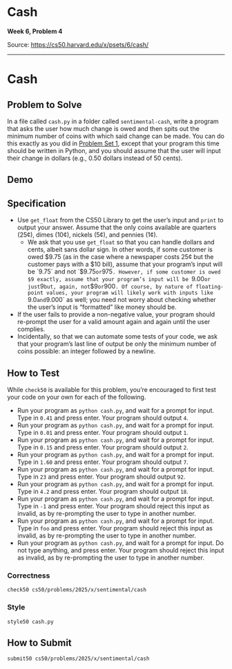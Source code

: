# Cash

**Week 6, Problem 4**

Source: https://cs50.harvard.edu/x/psets/6/cash/

---

# Cash

## Problem to Solve

In a file called `cash.py` in a folder called `sentimental-cash`, write a program that asks the user how much change is owed and then spits out the minimum number of coins with which said change can be made. You can do this exactly as you did in [Problem Set 1](../../1/), except that your program this time should be written in Python, and you should assume that the user will input their change in dollars (e.g., 0.50 dollars instead of 50 cents).

## Demo

## Specification

* Use `get_float` from the CS50 Library to get the user’s input and `print` to output your answer. Assume that the only coins available are quarters (25¢), dimes (10¢), nickels (5¢), and pennies (1¢).
  + We ask that you use `get_float` so that you can handle dollars and cents, albeit sans dollar sign. In other words, if some customer is owed $9.75 (as in the case where a newspaper costs 25¢ but the customer pays with a $10 bill), assume that your program’s input will be `9.75` and not `$9.75` or `975`. However, if some customer is owed $9 exactly, assume that your program’s input will be `9.00` or just `9` but, again, not `$9` or `900`. Of course, by nature of floating-point values, your program will likely work with inputs like `9.0` and `9.000` as well; you need not worry about checking whether the user’s input is “formatted” like money should be.
* If the user fails to provide a non-negative value, your program should re-prompt the user for a valid amount again and again until the user complies.
* Incidentally, so that we can automate some tests of your code, we ask that your program’s last line of output be only the minimum number of coins possible: an integer followed by a newline.

## How to Test

While `check50` is available for this problem, you’re encouraged to first test your code on your own for each of the following.

* Run your program as `python cash.py`, and wait for a prompt for input. Type in `0.41` and press enter. Your program should output `4`.
* Run your program as `python cash.py`, and wait for a prompt for input. Type in `0.01` and press enter. Your program should output `1`.
* Run your program as `python cash.py`, and wait for a prompt for input. Type in `0.15` and press enter. Your program should output `2`.
* Run your program as `python cash.py`, and wait for a prompt for input. Type in `1.60` and press enter. Your program should output `7`.
* Run your program as `python cash.py`, and wait for a prompt for input. Type in `23` and press enter. Your program should output `92`.
* Run your program as `python cash.py`, and wait for a prompt for input. Type in `4.2` and press enter. Your program should output `18`.
* Run your program as `python cash.py`, and wait for a prompt for input. Type in `-1` and press enter. Your program should reject this input as invalid, as by re-prompting the user to type in another number.
* Run your program as `python cash.py`, and wait for a prompt for input. Type in `foo` and press enter. Your program should reject this input as invalid, as by re-prompting the user to type in another number.
* Run your program as `python cash.py`, and wait for a prompt for input. Do not type anything, and press enter. Your program should reject this input as invalid, as by re-prompting the user to type in another number.

### Correctness

```
check50 cs50/problems/2025/x/sentimental/cash

```

### Style

```
style50 cash.py

```

## How to Submit

```
submit50 cs50/problems/2025/x/sentimental/cash

```